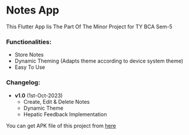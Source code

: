 # Notes App
This Flutter App Iis The Part Of The Minor Project for TY BCA Sem-5

### Functionalities:
- Store Notes
- Dynamic Theming (Adapts theme according to device system theme)
- Easy To Use

### Changelog:
- **v1.0** (1st-Oct-2023)
  - Create, Edit & Delete Notes
  - Dynamic Theme
  - Hepatic Feedback Implementation

You can get APK file of this project from [here](https://drive.google.com/drive/folders/1rQklfgUbp4JbnXQ-ForzD3bPTHlMjeps?usp=drive_link)